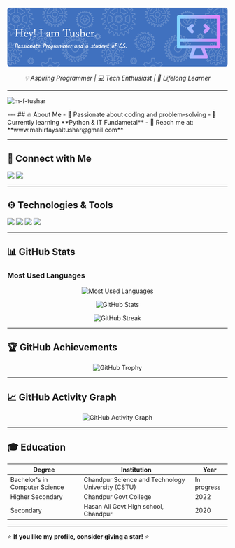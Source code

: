 
![Header](./github-header-image%20(2).png)

<p align="center">
  <em>💡 Aspiring Programmer | 💻 Tech Enthusiast | 🚀 Lifelong Learner</em>
</p>

---
<p align="left"> <img src="https://komarev.com/ghpvc/?username=m-f-tushar&label=Profile%20views&color=0e75b6&style=flat" alt="m-f-tushar" /> </p>
---
## 🔥 About Me
- 🎯 Passionate about coding and problem-solving
- 🌱 Currently learning **Python & IT Fundametal**
- 📧 Reach me at: **www.mahirfaysaltushar@gmail.com**

---

## 🚀 Connect with Me
<p align="left">
  <a href="https://www.linkedin.com/in/mahir-faysal-tusher" target="_blank"><img src="https://img.shields.io/badge/-LinkedIn-%230077B5?style=for-the-badge&logo=linkedin&logoColor=white" /></a>
  <a href="https://stackoverflow.com/users/mahir-faysal-tusher" target="_blank"><img src="https://img.shields.io/badge/-Stack%20Overflow-FE7A16?style=for-the-badge&logo=stack-overflow&logoColor=white" /></a>
</p>

---

## ⚙️ Technologies & Tools
<p align="left">
  <img src="https://img.shields.io/badge/-C-00599C?style=for-the-badge&logo=c&logoColor=white" />
  <img src="https://img.shields.io/badge/-CSS3-1572B6?style=for-the-badge&logo=css3&logoColor=white" />
  <img src="https://img.shields.io/badge/-HTML5-E34F26?style=for-the-badge&logo=html5&logoColor=white" />
  <img src="https://img.shields.io/badge/-Python-3776AB?style=for-the-badge&logo=python&logoColor=white" />
</p>

---

## 📊 GitHub Stats
### Most Used Languages
<p align="center">
  <img src="https://github-readme-stats.vercel.app/api/top-langs/?username=m-f-tushar&layout=compact&theme=tokyonight" alt="Most Used Languages" />
</p>

<p align="center">
  <img src="https://github-readme-stats.vercel.app/api?username=m-f-tushar&show_icons=true&theme=tokyonight" alt="GitHub Stats" />
</p>
<p align="center">
  <img src="https://github-readme-streak-stats.herokuapp.com/?user=m-f-tushar&theme=tokyonight" alt="GitHub Streak" />
</p>

---

## 🏆 GitHub Achievements
<p align="center">
  <img src="https://github-profile-trophy.vercel.app/?username=m-f-tushar&theme=dracula&margin-w=15" alt="GitHub Trophy" />
</p>

---

## 📈 GitHub Activity Graph
<p align="center">
  <img src="https://github-readme-activity-graph.vercel.app/graph?username=m-f-tushar&theme=react-dark" alt="GitHub Activity Graph" />
</p>

---

## 🎓 Education
| Degree | Institution | Year |
|--------|-------------------------------|--------------|
| Bachelor's in Computer Science | Chandpur Science and Technology University (CSTU) | In progress |
| Higher Secondary | Chandpur Govt College | 2022 |
| Secondary | Hasan Ali Govt High school, Chandpur | 2020 |

---

⭐ **If you like my profile, consider giving a star!** ⭐
